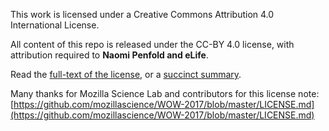 This work is licensed under a Creative Commons Attribution 4.0 International License.

All content of this repo is released under the CC-BY 4.0 license, with attribution required to **Naomi Penfold and eLife**.

Read the [full-text of the license](https://creativecommons.org/licenses/by/4.0/legalcode), or a [succinct summary](https://creativecommons.org/licenses/by/4.0/).

Many thanks for Mozilla Science Lab and contributors for this license note: [https://github.com/mozillascience/WOW-2017/blob/master/LICENSE.md](https://github.com/mozillascience/WOW-2017/blob/master/LICENSE.md)
